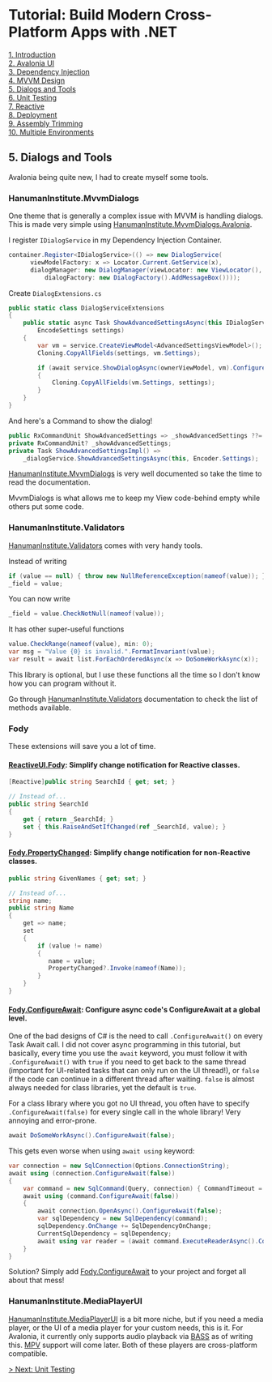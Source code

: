 # Tutorial: Build Modern Cross-Platform Apps with .NET

[1. Introduction](README.md)  
[2. Avalonia UI](2_Avalonia.md)  
[3. Dependency Injection](3_DependencyInjection.md)  
[4. MVVM Design](4_MVVM.md)  
[5. Dialogs and Tools](5_DialogsTools.md)  
[6. Unit Testing](6_UnitTesting.md)  
[7. Reactive](7_Reactive.md)  
[8. Deployment](8_Deployment.md)  
[9. Assembly Trimming](9_AssemblyTrimming.md)  
[10. Multiple Environments](10_MultipleEnvironments.md)

## 5. Dialogs and Tools

Avalonia being quite new, I had to create myself some tools.

### HanumanInstitute.MvvmDialogs

One theme that is generally a complex issue with MVVM is handling dialogs. This is made very simple using [HanumanInstitute.MvvmDialogs.Avalonia](https://github.com/mysteryx93/HanumanInstitute.MvvmDialogs/).

I register `IDialogService` in my Dependency Injection Container.

```c#
container.Register<IDialogService>(() => new DialogService(
      viewModelFactory: x => Locator.Current.GetService(x), 
      dialogManager: new DialogManager(viewLocator: new ViewLocator(),
          dialogFactory: new DialogFactory().AddMessageBox())));
```

Create `DialogExtensions.cs`

```c#
public static class DialogServiceExtensions
{
    public static async Task ShowAdvancedSettingsAsync(this IDialogService service, INotifyPropertyChanged ownerViewModel,
        EncodeSettings settings)
    {
        var vm = service.CreateViewModel<AdvancedSettingsViewModel>();
        Cloning.CopyAllFields(settings, vm.Settings);

        if (await service.ShowDialogAsync(ownerViewModel, vm).ConfigureAwait(false) == true)
        {
            Cloning.CopyAllFields(vm.Settings, settings);
        }
    }
}
```

And here's a Command to show the dialog!

```c#
public RxCommandUnit ShowAdvancedSettings => _showAdvancedSettings ??= ReactiveCommand.CreateFromTask(ShowAdvancedSettingsImpl);
private RxCommandUnit? _showAdvancedSettings;
private Task ShowAdvancedSettingsImpl() =>
    _dialogService.ShowAdvancedSettingsAsync(this, Encoder.Settings);
```

[HanumanInstitute.MvvmDialogs](https://github.com/mysteryx93/HanumanInstitute.MvvmDialogs/) is very well documented so take the time to read the documentation.

MvvmDialogs is what allows me to keep my View code-behind empty while others put some code.

### HanumanInstitute.Validators

[HanumanInstitute.Validators](https://github.com/mysteryx93/HanumanInstitute.Validators) comes with very handy tools.

Instead of writing

```c#
if (value == null) { throw new NullReferenceException(nameof(value)); }
_field = value;
```

You can now write
```c#
_field = value.CheckNotNull(nameof(value));
```

It has other super-useful functions
```c#
value.CheckRange(nameof(value), min: 0);
var msg = "Value {0} is invalid.".FormatInvariant(value);
var result = await list.ForEachOrderedAsync(x => DoSomeWorkAsync(x));
```

This library is optional, but I use these functions all the time so I don't know how you can program without it.

Go through [HanumanInstitute.Validators](https://github.com/mysteryx93/HanumanInstitute.Validators) documentation to check the list of methods available.

### Fody

These extensions will save you a lot of time.

#### [ReactiveUI.Fody](https://github.com/kswoll/ReactiveUI.Fody): Simplify change notification for Reactive classes.

```c#
[Reactive]public string SearchId { get; set; }

// Instead of...
public string SearchId 
{
    get { return _SearchId; }
    set { this.RaiseAndSetIfChanged(ref _SearchId, value); }
}
```

#### [Fody.PropertyChanged](https://github.com/Fody/PropertyChanged): Simplify change notification for non-Reactive classes.

```c#
public string GivenNames { get; set; }

// Instead of...
string name;
public string Name
{
    get => name;
    set
    {
        if (value != name)
        {
           name = value;
           PropertyChanged?.Invoke(nameof(Name));
        }
    }
}
```

#### [Fody.ConfigureAwait](https://github.com/Fody/ConfigureAwait): Configure async code's ConfigureAwait at a global level.

One of the bad designs of C# is the need to call `.ConfigureAwait()` on every Task Await call. I did not cover async programming in this tutorial, but basically, every time you use the `await` keyword, you must follow it with `.ConfigureAwait()` with `true` if you need to get back to the same thread (important for UI-related tasks that can only run on the UI thread!), or `false` if the code can continue in a different thread after waiting. `false` is almost always needed for class libraries, yet the default is `true`.

For a class library where you got no UI thread, you often have to specify `.ConfigureAwait(false)` for every single call in the whole library! Very annoying and error-prone.

```c#
await DoSomeWorkAsync().ConfigureAwait(false);
```

This gets even worse when using `await using` keyword:

```c#
var connection = new SqlConnection(Options.ConnectionString);
await using (connection.ConfigureAwait(false))
{
    var command = new SqlCommand(Query, connection) { CommandTimeout = Options.CommandTimeout };
    await using (command.ConfigureAwait(false))
    {
        await connection.OpenAsync().ConfigureAwait(false);
        var sqlDependency = new SqlDependency(command);
        sqlDependency.OnChange += SqlDependencyOnChange;
        CurrentSqlDependency = sqlDependency;
        await using var reader = (await command.ExecuteReaderAsync().ConfigureAwait(false)).ConfigureAwait(false);
    }
}
```

Solution? Simply add [Fody.ConfigureAwait](https://github.com/Fody/ConfigureAwait) to your project and forget all about that mess!

### HanumanInstitute.MediaPlayerUI

[HanumanInstitute.MediaPlayerUI](https://github.com/mysteryx93/MediaPlayerUI.NET/) is a bit more niche, but if you need a media player, or the UI of a media player for your custom needs, this is it. For Avalonia, it currently only supports audio playback via [BASS](https://www.un4seen.com/) as of writing this. [MPV](https://mpv.io/) support will come later. Both of these players are cross-platform compatible.

[> Next: Unit Testing](6_UnitTesting.md)
